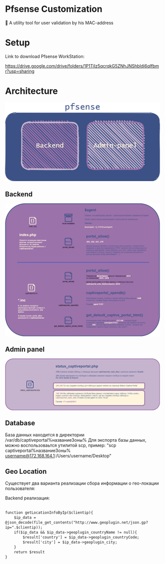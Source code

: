 # Pfsense Customization 
🔐 A utility tool for user validation by his MAC-address 

# Setup

Link to download Pfsense WorkStation:

https://drive.google.com/drive/folders/1P1TiIz5qcrqkG5ZNhJNShbIdj6qIfbmr?usp=sharing

# Architecture
<p align="center"> 
    <img align="center" alt="Architecture" src="resourses/PFSENSE-Architecture.png" />
</p>

## Backend
<p align="center"> 
    <img align="center" alt="Architecture" src="resourses/PFSENSE-Back-end.png" />
</p>

## Admin panel
<p align="center"> 
    <img align="center" alt="Architecture" src="resourses/PFSENSE-Admin-pannel.png" />
</p>

## Database

База данных находится в директории /var/db/captiveportal%названиеЗоны%
Для экспорта базы данных, можно воспользоваьтся утилитой scp, пример: 
 "scp captiveportal%названиеЗоны% username@172.168.164.1:/Users/username/Desktop" 
 
 ## Geo Location

Существует два варианта реализации сбора информации о гео-локации пользователя: 

Backend реализация:
<pre><code>
function getLocationInfoByIp($clientip){
    $ip_data = @json_decode(file_get_contents("http://www.geoplugin.net/json.gp?ip=".$clientip));
    if($ip_data && $ip_data->geoplugin_countryName != null){
        $result['country'] = $ip_data->geoplugin_countryCode;
        $result['city'] = $ip_data->geoplugin_city;
    }
    return $result
}
</code></pre>


